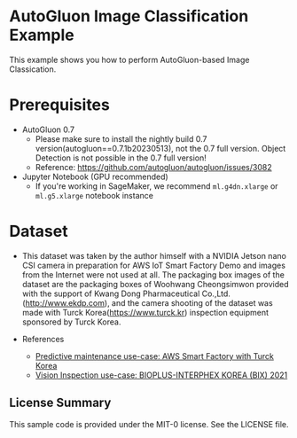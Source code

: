 # AutoGluon Image Classification Example
This example shows you how to perform AutoGluon-based Image Classication.

# Prerequisites
- AutoGluon 0.7 
    - Please make sure to install the nightly build 0.7 version(autogluon==0.7.1b20230513), not the 0.7 full version. Object Detection is not possible in the 0.7 full version!
    - Reference: https://github.com/autogluon/autogluon/issues/3082
- Jupyter Notebook (GPU recommended)
    - If you're working in SageMaker, we recommend `ml.g4dn.xlarge` or `ml.g5.xlarge` notebook instance

# Dataset
- This dataset was taken by the author himself with a NVIDIA Jetson nano CSI camera in preparation for AWS IoT Smart Factory Demo and images from the Internet were not used at all. The packaging box images of the dataset are the packaging boxes of Woohwang Cheongsimwon provided with the support of Kwang Dong Pharmaceutical Co.,Ltd.(http://www.ekdp.com), and the camera shooting of the dataset was made with Turck Korea(https://www.turck.kr) inspection equipment sponsored by Turck Korea.

- References
    - [Predictive maintenance use-case: AWS Smart Factory with Turck Korea](https://www.youtube.com/watch?v=R0sMMphzOhw)
    - [Vision Inspection use-case: BIOPLUS-INTERPHEX KOREA (BIX) 2021](https://www.youtube.com/watch?v=iZGa5TRATGQ&t=90s)

## License Summary
This sample code is provided under the MIT-0 license. See the LICENSE file.